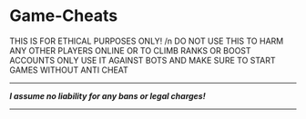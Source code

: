 # Game-Cheats

THIS IS FOR ETHICAL PURPOSES ONLY! /n
DO NOT USE THIS TO HARM ANY OTHER PLAYERS ONLINE OR TO CLIMB RANKS OR BOOST ACCOUNTS
ONLY USE IT AGAINST BOTS AND MAKE SURE TO START GAMES WITHOUT ANTI CHEAT 


   ****************************************************
***I assume no liability for any bans or legal charges!***
   ****************************************************
